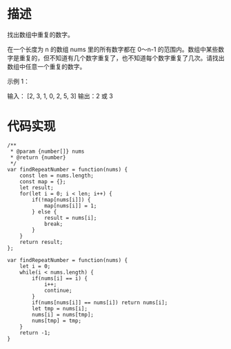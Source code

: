 # 描述
找出数组中重复的数字。


在一个长度为 n 的数组 nums 里的所有数字都在 0～n-1 的范围内。数组中某些数字是重复的，但不知道有几个数字重复了，也不知道每个数字重复了几次。请找出数组中任意一个重复的数字。

示例 1：

输入：
[2, 3, 1, 0, 2, 5, 3]
输出：2 或 3 

# 代码实现
```
/**
 * @param {number[]} nums
 * @return {number}
 */
var findRepeatNumber = function(nums) {
    const len = nums.length;
    const map = {};
    let result;
    for(let i = 0; i < len; i++) {
        if(!map[nums[i]]) {
            map[nums[i]] = 1;
        } else {
            result = nums[i];
            break;
        }
    }
    return result;
};
```
```
var findRepeatNumber = function(nums) {
    let i = 0;
    while(i < nums.length) {
        if(nums[i] == i) {
            i++;
            continue;
        }
        if(nums[nums[i]] == nums[i]) return nums[i];
        let tmp = nums[i];
        nums[i] = nums[tmp];
        nums[tmp] = tmp;
    }
    return -1;
}
```